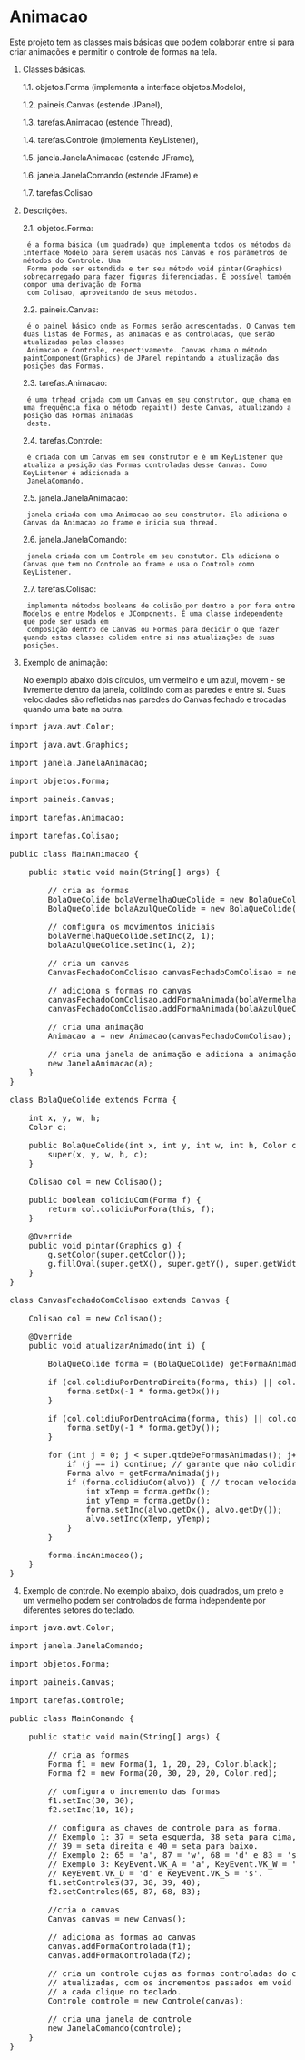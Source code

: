 # Animacao

Este projeto tem as classes mais básicas que podem colaborar entre si para criar animações e permitir o controle de formas na tela.

1) Classes básicas.

	1.1. objetos.Forma (implementa a interface objetos.Modelo),
	
	1.2. paineis.Canvas (estende JPanel),
	
	1.3. tarefas.Animacao (estende Thread),
	
	1.4. tarefas.Controle (implementa KeyListener),
	
	1.5. janela.JanelaAnimacao (estende JFrame),
	
	1.6. janela.JanelaComando (estende JFrame) e
	
	1.7. tarefas.Colisao

2) Descrições.

	2.1. objetos.Forma:
	
		é a forma básica (um quadrado) que implementa todos os métodos da interface Modelo para serem usadas nos Canvas e nos parâmetros de métodos do Controle. Uma
		Forma pode ser estendida e ter seu método void pintar(Graphics) sobrecarregado para fazer figuras diferenciadas. É possível também compor uma derivação de Forma
		com Colisao, aproveitando de seus métodos.
		
	2.2. paineis.Canvas:
	
		é o painel básico onde as Formas serão acrescentadas. O Canvas tem duas listas de Formas, as animadas e as controladas, que serão atualizadas pelas classes
		Animacao e Controle, respectivamente. Canvas chama o método paintComponent(Graphics) de JPanel repintando a atualização das posições das Formas.
		
	2.3. tarefas.Animacao:
	
		é uma trhead criada com um Canvas em seu construtor, que chama em uma frequência fixa o método repaint() deste Canvas, atualizando a posição das Formas animadas
		deste.
	
	2.4. tarefas.Controle:
	
		é criada com um Canvas em seu construtor e é um KeyListener que atualiza a posição das Formas controladas desse Canvas. Como KeyListener é adicionada a
		JanelaComando.
		
	2.5. janela.JanelaAnimacao: 
	
		janela criada com uma Animacao ao seu construtor. Ela adiciona o Canvas da Animacao ao frame e inicia sua thread.
	
	2.6. janela.JanelaComando: 
	
		janela criada com um Controle em seu constutor. Ela adiciona o Canvas que tem no Controle ao frame e usa o Controle como KeyListener.
		
	2.7. tarefas.Colisao:
	
		implementa métodos booleans de colisão por dentro e por fora entre Modelos e entre Modelos e JComponents. É uma classe independente que pode ser usada em
		composição dentro de Canvas ou Formas para decidir o que fazer quando estas classes colidem entre si nas atualizações de suas posições.
		
3. Exemplo de animação:

	No exemplo abaixo dois círculos, um vermelho e um azul, movem - se livremente dentro da janela, colidindo com as paredes e entre si. Suas velocidades são refletidas
nas paredes do Canvas fechado e trocadas quando uma bate na outra.
	
<pre>import java.awt.Color;

import java.awt.Graphics;

import janela.JanelaAnimacao;

import objetos.Forma;

import paineis.Canvas;

import tarefas.Animacao;

import tarefas.Colisao;

public class MainAnimacao {

	public static void main(String[] args) {
	
		// cria as formas	
		BolaQueColide bolaVermelhaQueColide = new BolaQueColide(10, 200, 20, 20, Color.red);
		BolaQueColide bolaAzulQueColide = new BolaQueColide(200, 10, 20, 20, Color.blue);
		
		// configura os movimentos iniciais
		bolaVermelhaQueColide.setInc(2, 1);
		bolaAzulQueColide.setInc(1, 2);	
		
		// cria um canvas
		CanvasFechadoComColisao canvasFechadoComColisao = new CanvasFechadoComColisao();
		
		// adiciona s formas no canvas
		canvasFechadoComColisao.addFormaAnimada(bolaVermelhaQueColide);
		canvasFechadoComColisao.addFormaAnimada(bolaAzulQueColide);
		
		// cria uma animação
		Animacao a = new Animacao(canvasFechadoComColisao);
		
		// cria uma janela de animação e adiciona a animação
		new JanelaAnimacao(a);
	}	
}

class BolaQueColide extends Forma {

	int x, y, w, h;
	Color c;
	
	public BolaQueColide(int x, int y, int w, int h, Color c) {
		super(x, y, w, h, c);
	}
	
	Colisao col = new Colisao();	
	
	public boolean colidiuCom(Forma f) {
		return col.colidiuPorFora(this, f);
	}
	
	@Override
	public void pintar(Graphics g) {
		g.setColor(super.getColor());
		g.fillOval(super.getX(), super.getY(), super.getWidth(), super.getHeight());
	}
}

class CanvasFechadoComColisao extends Canvas {	

	Colisao col = new Colisao();	
	
	@Override
	public void atualizarAnimado(int i) {
	
		BolaQueColide forma = (BolaQueColide) getFormaAnimada(i);
		
		if (col.colidiuPorDentroDireita(forma, this) || col.colidiuPorDentroEsquerda(forma, this)) {
			forma.setDx(-1 * forma.getDx());
		}
		
		if (col.colidiuPorDentroAcima(forma, this) || col.colidiuPorDentroAbaixo(forma, this)) { 
			forma.setDy(-1 * forma.getDy());
		}
		
		for (int j = 0; j < super.qtdeDeFormasAnimadas(); j++) {
			if (j == i) continue; // garante que não colidirá uma forma com ela mesma			
			Forma alvo = getFormaAnimada(j);
			if (forma.colidiuCom(alvo)) { // trocam velocidades
				int xTemp = forma.getDx();
				int yTemp = forma.getDy();
				forma.setInc(alvo.getDx(), alvo.getDy());
				alvo.setInc(xTemp, yTemp);
			}
		}
		
		forma.incAnimacao();
	}	
}</pre>

4. Exemplo de controle.
	No exemplo abaixo, dois quadrados, um preto e um vermelho podem ser controlados de forma independente por diferentes setores do teclado.
	
<pre>import java.awt.Color;

import janela.JanelaComando;

import objetos.Forma;

import paineis.Canvas;

import tarefas.Controle;

public class MainComando {

	public static void main(String[] args) {
	
		// cria as formas
		Forma f1 = new Forma(1, 1, 20, 20, Color.black);
		Forma f2 = new Forma(20, 30, 20, 20, Color.red);
		
		// configura o incremento das formas
		f1.setInc(30, 30);
		f2.setInc(10, 10);
		
		// configura as chaves de controle para as forma.
		// Exemplo 1: 37 = seta esquerda, 38 seta para cima, 
		// 39 = seta direita e 40 = seta para baixo.
		// Exemplo 2: 65 = 'a', 87 = 'w', 68 = 'd' e 83 = 's'.
		// Exemplo 3: KeyEvent.VK_A = 'a', KeyEvent.VK_W = 'w',
		// KeyEvent.VK_D = 'd' e KeyEvent.VK_S = 's'.
		f1.setControles(37, 38, 39, 40);
		f2.setControles(65, 87, 68, 83);
		
		//cria o canvas
		Canvas canvas = new Canvas();
		
		// adiciona as formas ao canvas
		canvas.addFormaControlada(f1);
		canvas.addFormaControlada(f2);	
		
		// cria um controle cujas as formas controladas do canvas serão 
		// atualizadas, com os incrementos passados em void setInc(int,int),
		// a cada clique no teclado.
		Controle controle = new Controle(canvas);
		
		// cria uma janela de controle
		new JanelaComando(controle);
	}
}</pre>

